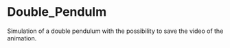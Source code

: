 # Double_Pendulm
Simulation of a double pendulum with the possibility to save the video of the animation.
